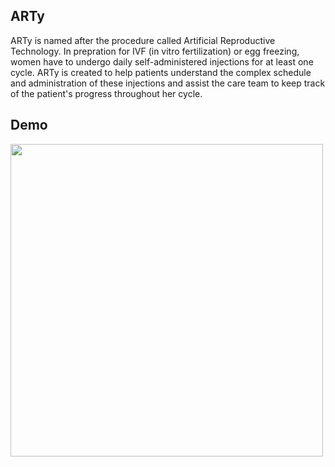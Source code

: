 ## ARTy
ARTy is named after the procedure called Artificial Reproductive Technology. 
In prepration for IVF (in vitro fertilization) or egg freezing, women have to undergo daily self-administered injections for at least one cycle. 
ARTy is created to help patients understand the complex schedule and administration of these injections and assist the care team to keep track of the patient's progress throughout her cycle. 

## Demo
<img src="https://i.imgur.com/OBkaIb8.gif" width="500" />

